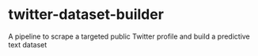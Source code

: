 # twitter-dataset-builder
A pipeline to scrape a targeted public Twitter profile and build a predictive text dataset
